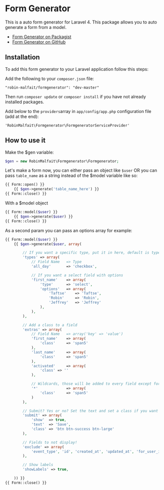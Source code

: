 # Form Generator
This is a auto form generator for Laravel 4. This package allows you to auto generate a form from a model.

- [Form Generator on Packagist](https://packagist.org/packages/robin-malfait/formgenerator)
- [Form Generator on GitHub](https://github.com/RobinMalfait/Laravel-auto-form-generator)

## Installation
To add this form generator to your Laravel application follow this steps:

Add the following to your `composer.json` file:

	"robin-malfait/formgenerator": "dev-master"

Then run `composer update` or `composer install` if you have not already installed packages.

Add below to the `providers`array in `app/config/app.php` configuration file (add at the end):

	'RobinMalfait\Formgenerator\FormgeneratorServiceProvider'

## How to use it
Make the $gen variable:
```php
$gen = new RobinMalfait\Formgenerator\Formgenerator;
```


Let's make a form now, you can either pass an object like `$user` OR you can pass `table_name` as a string instead of the $model variable like so:

```php
{{ Form::open() }}
	{{ $gen->generate('table_name_here') }}
{{ Form::close() }}
```


With a $model object
```php
{{ Form::model($user) }}
	{{ $gen->generate($user) }}
{{ Form::close() }}
```


As a second param you can pass an options array for example:
```php
{{ Form::model($user) }}
	{{ $gen->generate($user, array(

		// If you want a specific type, put it in here, default is type from the database
		'types' => array(
			// Field Name 	=> Type
			'all_day' 		=> 'checkbox',

			// If you want a select field with options
			'first_name'	=> array(
				'type'		=> 'select',
				'options'	=> array(
					'Taftse' 	=> 'Taftse',
					'Robin'		=> 'Robin',
					'Jeffrey'	=> 'Jeffrey'
				),
			),
		),

		// Add a class to a field
		'extras' => array(
			// Field Name   => array('key' => 'value')
			'first_name' 	=> array(
				'class' 	=> 'span5'
			),
			'last_name'		=> array(
				'class' 	=> 'span5'
			),
			'activated' 	=> array(
				'class' => ''
			),

			// Wildcards, those will be added to every field except for the fields that are listed above
			'*'				=> array(
				'class' 	=> 'span5'
			)
		),

		// Submit? Yes or no? Set the text and set a class if you want
		'submit' => array(
			'show' 	=> true,
			'text'  => 'Save',
			'class' => 'btn btn-success btn-large'
		),

		// Fields to not display!
		'exclude' => array(
			'event_type', 'id', 'created_at', 'updated_at', 'for_user_id'
		),

		// Show labels
		'showLabels' => true,

	)) }}
{{ Form::close() }}
```